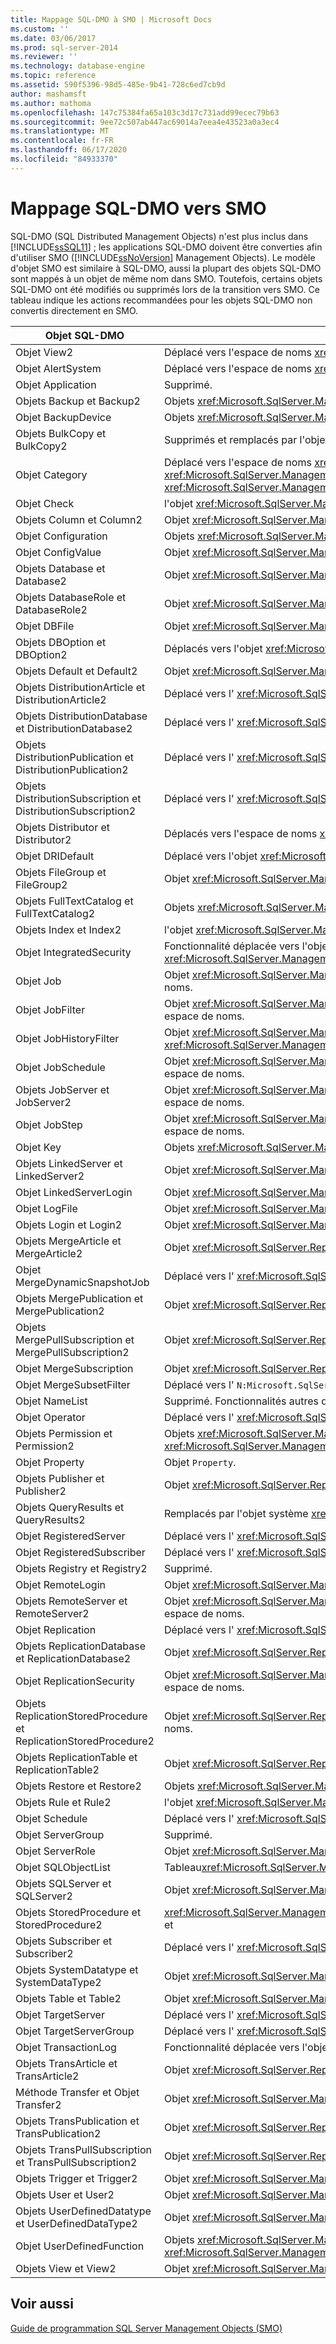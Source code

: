 ```yaml
---
title: Mappage SQL-DMO à SMO | Microsoft Docs
ms.custom: ''
ms.date: 03/06/2017
ms.prod: sql-server-2014
ms.reviewer: ''
ms.technology: database-engine
ms.topic: reference
ms.assetid: 590f5396-98d5-485e-9b41-728c6ed7cb9d
author: mashamsft
ms.author: mathoma
ms.openlocfilehash: 147c75384fa65a103c3d17c731add99ecec79b63
ms.sourcegitcommit: 9ee72c507ab447ac69014a7eea4e43523a0a3ec4
ms.translationtype: MT
ms.contentlocale: fr-FR
ms.lasthandoff: 06/17/2020
ms.locfileid: "84933370"
---
```

# <a name="sql-dmo-mapping-to-smo"></a>Mappage SQL-DMO vers SMO
  SQL-DMO (SQL Distributed Management Objects) n'est plus inclus dans [!INCLUDE[ssSQL11](../../includes/sssql11-md.md)] ; les applications SQL-DMO doivent être converties afin d'utiliser SMO ([!INCLUDE[ssNoVersion](../../includes/ssnoversion-md.md)] Management Objects). Le modèle d'objet SMO est similaire à SQL-DMO, aussi la plupart des objets SQL-DMO sont mappés à un objet de même nom dans SMO. Toutefois, certains objets SQL-DMO ont été modifiés ou supprimés lors de la transition vers SMO. Ce tableau indique les actions recommandées pour les objets SQL-DMO non convertis directement en SMO.  
  
|Objet SQL-DMO|Action dans SMO|  
|---------------------|-------------------|  
|Objet View2|Déplacé vers l'espace de noms <xref:Microsoft.SqlServer.Management.Smo.Agent>.|  
|Objet AlertSystem|Déplacé vers l'espace de noms <xref:Microsoft.SqlServer.Management.Smo.Agent>.|  
|Objet Application|Supprimé.|  
|Objets Backup et Backup2|Objets <xref:Microsoft.SqlServer.Management.Smo.Backup> et <xref:Microsoft.SqlServer.Management.Smo.BackupRestoreBase>.|  
|Objet BackupDevice|Objets <xref:Microsoft.SqlServer.Management.Smo.BackupDevice>|  
|Objets BulkCopy et BulkCopy2|Supprimés et remplacés par l'objet <xref:Microsoft.SqlServer.Management.Smo.Transfer>.|  
|Objet Category|Déplacé vers l'espace de noms <xref:Microsoft.SqlServer.Management.Smo.Agent>. Remplacé par les objets <xref:Microsoft.SqlServer.Management.Smo.Agent.AlertCategory>, <xref:Microsoft.SqlServer.Management.Smo.Agent.OperatorCategory>, <xref:Microsoft.SqlServer.Management.Smo.Agent.JobCategory>.|  
|Objet Check|l'objet <xref:Microsoft.SqlServer.Management.Smo.Check>|  
|Objets Column et Column2|Objet <xref:Microsoft.SqlServer.Management.Smo.Column>.|  
|Objet Configuration|Objets <xref:Microsoft.SqlServer.Management.Smo.Configuration> et <xref:Microsoft.SqlServer.Management.Smo.ConfigurationBase>.|  
|Objet ConfigValue|Objet <xref:Microsoft.SqlServer.Management.Smo.ConfigProperty>.|  
|Objets Database et Database2|Objet <xref:Microsoft.SqlServer.Management.Smo.Database>.|  
|Objets DatabaseRole et DatabaseRole2|Objet <xref:Microsoft.SqlServer.Management.Smo.DatabaseRole>.|  
|Objet DBFile|Objet <xref:Microsoft.SqlServer.Management.Smo.DataFile>.|  
|Objets DBOption et DBOption2|Déplacés vers l'objet <xref:Microsoft.SqlServer.Management.Smo.DatabaseOptions>.|  
|Objets Default et Default2|Objet <xref:Microsoft.SqlServer.Management.Smo.Default>.|  
|Objets DistributionArticle et DistributionArticle2|Déplacé vers l' <xref:Microsoft.SqlServer.Replication> espace de noms.|  
|Objets DistributionDatabase et DistributionDatabase2|Déplacé vers l' <xref:Microsoft.SqlServer.Replication> espace de noms.|  
|Objets DistributionPublication et DistributionPublication2|Déplacé vers l' <xref:Microsoft.SqlServer.Replication> espace de noms.|  
|Objets DistributionSubscription et DistributionSubscription2|Déplacé vers l' <xref:Microsoft.SqlServer.Replication> espace de noms.|  
|Objets Distributor et Distributor2|Déplacés vers l'espace de noms <xref:Microsoft.SqlServer.Replication>.|  
|Objet DRIDefault|Déplacé vers l'objet <xref:Microsoft.SqlServer.Management.Smo.ScriptingOptions>.|  
|Objets FileGroup et FileGroup2|Objet <xref:Microsoft.SqlServer.Management.Smo.FileGroup>.|  
|Objets FullTextCatalog et FullTextCatalog2|Objets <xref:Microsoft.SqlServer.Management.Smo.FullTextCatalog> et <xref:Microsoft.SqlServer.Management.Smo.FullTextIndex>.|  
|Objets Index et Index2|l'objet <xref:Microsoft.SqlServer.Management.Smo.Index>|  
|Objet IntegratedSecurity|Fonctionnalité déplacée vers l'objet <xref:Microsoft.SqlServer.Management.Common.ServerConnection> dans l'espace de noms <xref:Microsoft.SqlServer.Management.Common>.|  
|Objet Job|Objet <xref:Microsoft.SqlServer.Management.Smo.Agent.Job>. Déplacé vers l' <xref:Microsoft.SqlServer.Management.Smo.Agent> espace de noms.|  
|Objet JobFilter|Objet <xref:Microsoft.SqlServer.Management.Smo.Agent.JobFilter>. Déplacé vers l' <xref:Microsoft.SqlServer.Management.Smo.Agent> espace de noms.|  
|Objet JobHistoryFilter|Objet <xref:Microsoft.SqlServer.Management.Smo.Agent.JobHistoryFilter>. Déplacé vers l' <xref:Microsoft.SqlServer.Management.Smo.Agent> espace de noms.|  
|Objet JobSchedule|Objet <xref:Microsoft.SqlServer.Management.Smo.Agent.JobSchedule>. Déplacé vers l' <xref:Microsoft.SqlServer.Management.Smo.Agent> espace de noms.|  
|Objets JobServer et JobServer2|Objet <xref:Microsoft.SqlServer.Management.Smo.Agent.JobServer>. Déplacé vers l' <xref:Microsoft.SqlServer.Management.Smo.Agent> espace de noms.|  
|Objet JobStep|Objet <xref:Microsoft.SqlServer.Management.Smo.Agent.JobStep>. Déplacé vers l' <xref:Microsoft.SqlServer.Management.Smo.Agent> espace de noms.|  
|Objet Key|Objets <xref:Microsoft.SqlServer.Management.Smo.ForeignKey> et <xref:Microsoft.SqlServer.Management.Smo.Index>.|  
|Objets LinkedServer et LinkedServer2|Objet <xref:Microsoft.SqlServer.Management.Smo.LinkedServer>.|  
|Objet LinkedServerLogin|Objet <xref:Microsoft.SqlServer.Management.Smo.LinkedServerLogin>.|  
|Objet LogFile|Objet <xref:Microsoft.SqlServer.Management.Smo.LogFile>.|  
|Objets Login et Login2|Objet <xref:Microsoft.SqlServer.Management.Smo.Login>.|  
|Objets MergeArticle et MergeArticle2|Objet <xref:Microsoft.SqlServer.Replication.MergeArticle>. Déplacé vers l' <xref:Microsoft.SqlServer.Replication> espace de noms.|  
|Objet MergeDynamicSnapshotJob|Déplacé vers l' <xref:Microsoft.SqlServer.Replication> espace de noms.|  
|Objets MergePublication et MergePublication2|Objet <xref:Microsoft.SqlServer.Replication.MergePublication>. Déplacé vers l' <xref:Microsoft.SqlServer.Replication> espace de noms.|  
|Objets MergePullSubscription et MergePullSubscription2|Objet <xref:Microsoft.SqlServer.Replication.MergePullSubscription>. Déplacé vers l' <xref:Microsoft.SqlServer.Replication> espace de noms.|  
|Objet MergeSubscription|Objet <xref:Microsoft.SqlServer.Replication.MergeSubscription>. Déplacé vers l' <xref:Microsoft.SqlServer.Replication> espace de noms.|  
|Objet MergeSubsetFilter|Déplacé vers l' `N:Microsoft.SqlServer.Replication` espace de noms.|  
|Objet NameList|Supprimé. Fonctionnalités autres dans l'objet <xref:Microsoft.SqlServer.Management.Smo.Scripter>.|  
|Objet Operator|Déplacé vers l' <xref:Microsoft.SqlServer.Management.Smo.Agent> espace de noms.|  
|Objets Permission et Permission2|Objets <xref:Microsoft.SqlServer.Management.Smo.ServerPermission>, <xref:Microsoft.SqlServer.Management.Smo.DatabasePermission>, <xref:Microsoft.SqlServer.Management.Smo.ApplicationRole> et <xref:Microsoft.SqlServer.Management.Smo.ObjectPermission>.|  
|Objet Property|Objet `Property`.|  
|Objets Publisher et Publisher2|Objet <xref:Microsoft.SqlServer.Replication.ReplicationServer>. Déplacé vers l' <xref:Microsoft.SqlServer.Replication> espace de noms.|  
|Objets QueryResults et QueryResults2|Remplacés par l'objet système <xref:System.Data.DataTable> ou <xref:System.Data.DataSet>.|  
|Objet RegisteredServer|Déplacé vers l' <xref:Microsoft.SqlServer.Replication> espace de noms.|  
|Objet RegisteredSubscriber|Déplacé vers l' <xref:Microsoft.SqlServer.Replication> espace de noms.|  
|Objets Registry et Registry2|Supprimé.|  
|Objet RemoteLogin|Objet <xref:Microsoft.SqlServer.Management.Common.ServerConnection>. Déplacé vers l'espace de noms Common.|  
|Objets RemoteServer et RemoteServer2|Objet <xref:Microsoft.SqlServer.Management.Common.ServerConnection>. Déplacé vers l' <xref:Microsoft.SqlServer.Management.Common> espace de noms.|  
|Objet Replication|Déplacé vers l' <xref:Microsoft.SqlServer.Replication> espace de noms.|  
|Objets ReplicationDatabase et ReplicationDatabase2|Objet <xref:Microsoft.SqlServer.Replication.ReplicationDatabase>. Déplacé vers l' <xref:Microsoft.SqlServer.Replication> espace de noms.|  
|Objet ReplicationSecurity|Objet <xref:Microsoft.SqlServer.Management.Common.ServerConnection>. Déplacé vers l' <xref:Microsoft.SqlServer.Management.Common> espace de noms.|  
|Objets ReplicationStoredProcedure et ReplicationStoredProcedure2|Objet <xref:Microsoft.SqlServer.Replication.ReplicationStoredProcedure>. Déplacé vers l' <xref:Microsoft.SqlServer.Replication> espace de noms.|  
|Objets ReplicationTable et ReplicationTable2|Objet <xref:Microsoft.SqlServer.Replication.ReplicationTable>. Déplacé vers l' <xref:Microsoft.SqlServer.Replication> espace de noms.|  
|Objets Restore et Restore2|Objets <xref:Microsoft.SqlServer.Management.Smo.Restore> et <xref:Microsoft.SqlServer.Management.Smo.BackupRestoreBase>.|  
|Objets Rule et Rule2|l'objet <xref:Microsoft.SqlServer.Management.Smo.Rule>|  
|Objet Schedule|Déplacé vers l' <xref:Microsoft.SqlServer.Replication> espace de noms.|  
|Objet ServerGroup|Supprimé.|  
|Objet ServerRole|Objet <xref:Microsoft.SqlServer.Management.Smo.ServerRole>.|  
|Objet SQLObjectList|Tableau<xref:Microsoft.SqlServer.Management.Smo.SqlSmoObject> .|  
|Objets SQLServer et SQLServer2|Objet <xref:Microsoft.SqlServer.Management.Smo.Server>.|  
|Objets StoredProcedure et StoredProcedure2|<xref:Microsoft.SqlServer.Management.Smo.StoredProcedure><xref:Microsoft.SqlServer.Management.Smo.StoredProcedureParameter>objets et|  
|Objets Subscriber et Subscriber2|Déplacé vers l' <xref:Microsoft.SqlServer.Replication> espace de noms.|  
|Objets SystemDatatype et SystemDataType2|Objet <xref:Microsoft.SqlServer.Management.Smo.DataType>.|  
|Objets Table et Table2|Objet <xref:Microsoft.SqlServer.Management.Smo.Table>.|  
|Objet TargetServer|Déplacé vers l' <xref:Microsoft.SqlServer.Management.Smo.Agent> espace de noms.|  
|Objet TargetServerGroup|Déplacé vers l' <xref:Microsoft.SqlServer.Management.Smo.Agent> espace de noms.|  
|Objet TransactionLog|Fonctionnalité déplacée vers l'objet <xref:Microsoft.SqlServer.Management.Smo.Database>.|  
|Objets TransArticle et TransArticle2|Objet <xref:Microsoft.SqlServer.Replication.TransArticle>. Déplacé vers l' <xref:Microsoft.SqlServer.Replication> espace de noms.|  
|Méthode Transfer et Objet Transfer2|Objet <xref:Microsoft.SqlServer.Management.Smo.Transfer>.|  
|Objets TransPublication et TransPublication2|Objet <xref:Microsoft.SqlServer.Replication.TransPublication>. Déplacé vers l' <xref:Microsoft.SqlServer.Replication> espace de noms.|  
|Objets TransPullSubscription et TransPullSubscription2|Objet <xref:Microsoft.SqlServer.Replication.TransPullSubscription>. Déplacé vers l' <xref:Microsoft.SqlServer.Replication> espace de noms.|  
|Objets Trigger et Trigger2|Objet <xref:Microsoft.SqlServer.Management.Smo.Trigger>.|  
|Objets User et User2|Objet <xref:Microsoft.SqlServer.Management.Smo.User>.|  
|Objets UserDefinedDatatype et UserDefinedDataType2|Objet <xref:Microsoft.SqlServer.Management.Smo.UserDefinedType>.|  
|Objet UserDefinedFunction|Objets <xref:Microsoft.SqlServer.Management.Smo.UserDefinedFunction> et <xref:Microsoft.SqlServer.Management.Smo.UserDefinedFunctionParameter>.|  
|Objets View et View2|Objet <xref:Microsoft.SqlServer.Management.Smo.View>.|  
  
## <a name="see-also"></a>Voir aussi  
 [Guide de programmation SQL Server Management Objects &#40;SMO&#41;](../../relational-databases/server-management-objects-smo/sql-server-management-objects-smo-programming-guide.md)  
  
  
